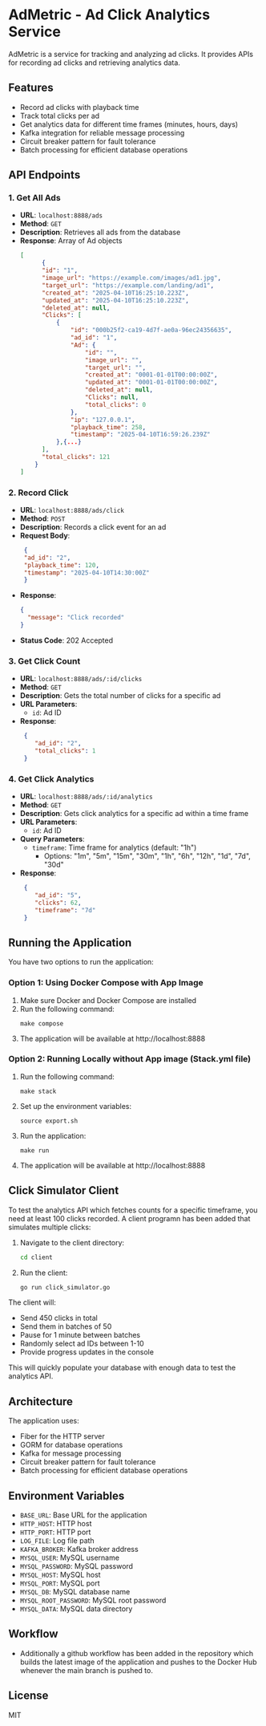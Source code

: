 # AdMetric - Ad Click Analytics Service

AdMetric is a service for tracking and analyzing ad clicks. It provides APIs for recording ad clicks and retrieving analytics data.

## Features

- Record ad clicks with playback time
- Track total clicks per ad
- Get analytics data for different time frames (minutes, hours, days)
- Kafka integration for reliable message processing
- Circuit breaker pattern for fault tolerance
- Batch processing for efficient database operations

## API Endpoints

### 1. Get All Ads

- **URL**: `localhost:8888/ads`
- **Method**: `GET`
- **Description**: Retrieves all ads from the database
- **Response**: Array of Ad objects
  ```json
  [
        {
        "id": "1",
        "image_url": "https://example.com/images/ad1.jpg",
        "target_url": "https://example.com/landing/ad1",
        "created_at": "2025-04-10T16:25:10.223Z",
        "updated_at": "2025-04-10T16:25:10.223Z",
        "deleted_at": null,
        "Clicks": [
            {
                "id": "000b25f2-ca19-4d7f-ae0a-96ec24356635",
                "ad_id": "1",
                "Ad": {
                    "id": "",
                    "image_url": "",
                    "target_url": "",
                    "created_at": "0001-01-01T00:00:00Z",
                    "updated_at": "0001-01-01T00:00:00Z",
                    "deleted_at": null,
                    "Clicks": null,
                    "total_clicks": 0
                },
                "ip": "127.0.0.1",
                "playback_time": 258,
                "timestamp": "2025-04-10T16:59:26.239Z"
            },{...}
        ],
        "total_clicks": 121
      }
  ]
  ```

### 2. Record Click

- **URL**: `localhost:8888/ads/click`
- **Method**: `POST`
- **Description**: Records a click event for an ad
- **Request Body**:
  ```json
   {
   "ad_id": "2",
   "playback_time": 120,
   "timestamp": "2025-04-10T14:30:00Z"
   }
  ```
- **Response**:
  ```json
  {
    "message": "Click recorded"
  }
  ```
- **Status Code**: 202 Accepted

### 3. Get Click Count

- **URL**: `localhost:8888/ads/:id/clicks`
- **Method**: `GET`
- **Description**: Gets the total number of clicks for a specific ad
- **URL Parameters**:
  - `id`: Ad ID
- **Response**:
  ```json
   {
      "ad_id": "2",
      "total_clicks": 1
   }
  ```

### 4. Get Click Analytics

- **URL**: `localhost:8888/ads/:id/analytics`
- **Method**: `GET`
- **Description**: Gets click analytics for a specific ad within a time frame
- **URL Parameters**:
  - `id`: Ad ID
- **Query Parameters**:
  - `timeframe`: Time frame for analytics (default: "1h")
    - Options: "1m", "5m", "15m", "30m", "1h", "6h", "12h", "1d", "7d", "30d"
- **Response**:
  ```json
   {
      "ad_id": "5",
      "clicks": 62,
      "timeframe": "7d"
   }
  ```

## Running the Application

You have two options to run the application:

### Option 1: Using Docker Compose with App Image

1. Make sure Docker and Docker Compose are installed
2. Run the following command:
   ```
   make compose
   ```
3. The application will be available at http://localhost:8888

### Option 2: Running Locally without App image (Stack.yml file)

1. Run the following command:
   ```
   make stack
   ```
2. Set up the environment variables:
   ```
   source export.sh
   ```
3. Run the application:
   ```
   make run
   ```
4. The application will be available at http://localhost:8888

## Click Simulator Client

To test the analytics API which fetches counts for a specific timeframe, you need at least 100 clicks recorded. A client programn has been added that simulates multiple clicks:

1. Navigate to the client directory:
   ```bash
   cd client
   ```
2. Run the client:
   ```bash
   go run click_simulator.go
   ```

The client will:

- Send 450 clicks in total
- Send them in batches of 50
- Pause for 1 minute between batches
- Randomly select ad IDs between 1-10
- Provide progress updates in the console

This will quickly populate your database with enough data to test the analytics API.

## Architecture

The application uses:

- Fiber for the HTTP server
- GORM for database operations
- Kafka for message processing
- Circuit breaker pattern for fault tolerance
- Batch processing for efficient database operations

## Environment Variables

- `BASE_URL`: Base URL for the application
- `HTTP_HOST`: HTTP host
- `HTTP_PORT`: HTTP port
- `LOG_FILE`: Log file path
- `KAFKA_BROKER`: Kafka broker address
- `MYSQL_USER`: MySQL username
- `MYSQL_PASSWORD`: MySQL password
- `MYSQL_HOST`: MySQL host
- `MYSQL_PORT`: MySQL port
- `MYSQL_DB`: MySQL database name
- `MYSQL_ROOT_PASSWORD`: MySQL root password
- `MYSQL_DATA`: MySQL data directory

## Workflow

- Additionally a github workflow has been added in the repository which builds the latest image of the application and pushes to the Docker Hub whenever the main branch is pushed to.

## License

MIT
